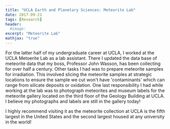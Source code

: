 ```yaml
---
title: "UCLA Earth and Planetary Sciences: Meteorite Lab"
date: 2017-09-21
tags: [Research]
header:
  #image:
excerpt: "Meteorite Lab"
mathjax: "true"
---
```

For the latter half of my undergraduate career at UCLA, I worked at the UCLA Metoerite Lab as a lab assistant. There I updated the data base of meteorite data that my boss, Professor John Wasson, has been collecting for over half a century. Other tasks I had was to prepare meteorite samples for irradiation. This involved slicing the meteorite samples at strategic locations to ensure the sample we cut won't have 'contaminants' which can range from silicate deposits or oxidation. One last responsibility I had while working at the lab was to photograph meteorites and museum labels for the meteorite gallery located on the third floor of the Geology Building at UCLA. I believe my photographs and labels are still in the gallery today!

I highly recommend visiting it as the meteorite collection at UCLA is the fifth largest in the United States and the second largest housed at any university in the world!
